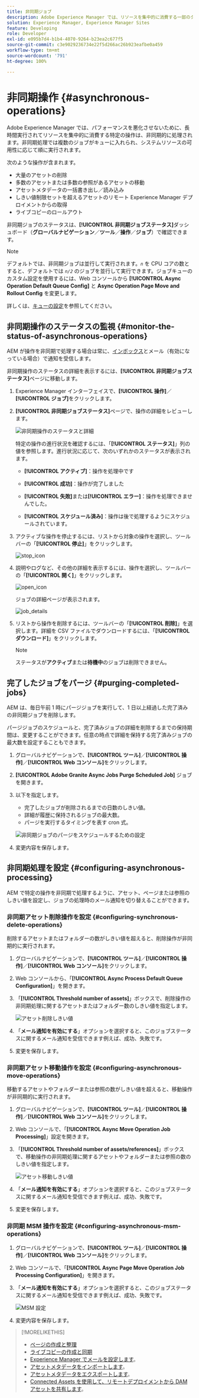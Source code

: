 ```yaml
---
title: 非同期ジョブ
description: Adobe Experience Manager では、リソースを集中的に消費する一部のタスクを非同期的に処理することでパフォーマンスを最適化します。
solution: Experience Manager, Experience Manager Sites
feature: Developing
role: Developer
exl-id: e095b7d4-b1b4-4070-9264-b23ea2c677f5
source-git-commit: c3e9029236734e22f5d266ac26b923eafbe0a459
workflow-type: tm+mt
source-wordcount: '791'
ht-degree: 100%

---
```


# 非同期操作 {#asynchronous-operations}

Adobe Experience Manager では、パフォーマンスを悪化させないために、長時間実行されてリソースを集中的に消費する特定の操作は、非同期的に処理されます。非同期処理では複数のジョブがキューに入れられ、システムリソースの可用性に応じて順に実行されます。

次のような操作が含まれます。

* 大量のアセットの削除
* 多数のアセットまたは多数の参照があるアセットの移動
* アセットメタデータの一括書き出し／読み込み
* しきい値制限セットを超えるアセットのリモート Experience Manager デプロイメントからの取得
* ライブコピーのロールアウト

非同期ジョブのステータスは、**[!UICONTROL 非同期ジョブステータス]**&#x200B;ダッシュボード（**グローバルナビゲーション**／**ツール**／**操作**／**ジョブ**）で確認できます。

>[!NOTE]
>
>デフォルトでは、非同期ジョブは並行して実行されます。*`n`* を CPU コアの数とすると、デフォルトでは *`n/2`* のジョブを並行して実行できます。ジョブキューのカスタム設定を使用するには、Web コンソールから **[!UICONTROL Async Operation Default Queue Config]** と **Async Operation Page Move and Rollout Config** を変更します。
>
>詳しくは、[キューの設定](https://sling.apache.org/documentation/bundles/apache-sling-eventing-and-job-handling.html#queue-configurations)を参照してください。

## 非同期操作のステータスの監視 {#monitor-the-status-of-asynchronous-operations}

AEM が操作を非同期で処理する場合は常に、[インボックス](/help/sites-authoring/inbox.md)とメール（有効になっている場合）で通知を受信します。

非同期操作のステータスの詳細を表示するには、**[!UICONTROL 非同期ジョブステータス]**&#x200B;ページに移動します。

1. Experience Manager インターフェイスで、**[!UICONTROL 操作]**／**[!UICONTROL ジョブ]**&#x200B;をクリックします。

1. **[!UICONTROL 非同期ジョブステータス]**&#x200B;ページで、操作の詳細をレビューします。

   ![非同期操作のステータスと詳細](assets/async-operation-status.png)

   特定の操作の進行状況を確認するには、「**[!UICONTROL ステータス]**」列の値を参照します。進行状況に応じて、次のいずれかのステータスが表示されます。

   * **[!UICONTROL アクティブ]**：操作を処理中です

   * **[!UICONTROL 成功]**：操作が完了しました

   * **[!UICONTROL 失敗]**&#x200B;または&#x200B;**[!UICONTROL エラー]**：操作を処理できませんでした。

   * **[!UICONTROL スケジュール済み]**：操作は後で処理するようにスケジュールされています。

1. アクティブな操作を停止するには、リストから対象の操作を選択し、ツールバーの「**[!UICONTROL 停止]**」をクリックします。

   ![stop_icon](assets/async-stop-icon.png)

1. 説明やログなど、その他の詳細を表示するには、操作を選択し、ツールバーの「**[!UICONTROL 開く]**」をクリックします。

   ![open_icon](assets/async-open-icon.png)

   ジョブの詳細ページが表示されます。

   ![job_details](assets/async-job-details.png)

1. リストから操作を削除するには、ツールバーの「**[!UICONTROL 削除]**」を選択します。詳細を CSV ファイルでダウンロードするには、「**[!UICONTROL ダウンロード]**」をクリックします。

   >[!NOTE]
   >
   >ステータスが&#x200B;**アクティブ**&#x200B;または&#x200B;**待機中**&#x200B;のジョブは削除できません。

## 完了したジョブをパージ {#purging-completed-jobs}

AEM は、毎日午前 1 時にパージジョブを実行して、1 日以上経過した完了済みの非同期ジョブを削除します。

パージジョブのスケジュールと、完了済みジョブの詳細を削除するまでの保持期間は、変更することができます。任意の時点で詳細を保持する完了済みジョブの最大数を設定することもできます。

1. グローバルナビゲーションで、**[!UICONTROL ツール]**／**[!UICONTROL 操作]**／**[!UICONTROL Web コンソール]**&#x200B;をクリックします。
1. **[!UICONTROL Adobe Granite Async Jobs Purge Scheduled Job]** ジョブを開きます。
1. 以下を指定します。
   * 完了したジョブが削除されるまでの日数のしきい値。
   * 詳細が履歴に保持されるジョブの最大数。
   * パージを実行するタイミングを表す cron 式。

   ![非同期ジョブのパージをスケジュールするための設定](assets/async-purge-job.png)

1. 変更内容を保存します。

## 非同期処理を設定 {#configuring-asynchronous-processing}

AEM で特定の操作を非同期で処理するように、アセット、ページまたは参照のしきい値を設定し、ジョブの処理時のメール通知を切り替えることができます。

### 非同期アセット削除操作を設定 {#configuring-synchronous-delete-operations}

削除するアセットまたはフォルダーの数がしきい値を超えると、削除操作が非同期的に実行されます。

1. グローバルナビゲーションで、**[!UICONTROL ツール]**／**[!UICONTROL 操作]**／**[!UICONTROL Web コンソール]**&#x200B;をクリックします。
1. Web コンソールから、「**[!UICONTROL Async Process Default Queue Configuration]**」を開きます。
1. 「**[!UICONTROL Threshold number of assets]**」ボックスで、削除操作の非同期処理に関するアセットまたはフォルダー数のしきい値を指定します。

   ![アセット削除しきい値](assets/async-delete-threshold.png)

1. 「**メール通知を有効にする**」オプションを選択すると、このジョブステータスに関するメール通知を受信できます例えば、成功、失敗です。
1. 変更を保存します。

### 非同期アセット移動操作を設定 {#configuring-asynchronous-move-operations}

移動するアセットやフォルダーまたは参照の数がしきい値を超えると、移動操作が非同期的に実行されます。

1. グローバルナビゲーションで、**[!UICONTROL ツール]**／**[!UICONTROL 操作]**／**[!UICONTROL Web コンソール]**&#x200B;をクリックします。
1. Web コンソールで、「**[!UICONTROL Async Move Operation Job Processing]**」設定を開きます。
1. 「**[!UICONTROL Threshold number of assets/references]**」ボックスで、移動操作の非同期処理に関するアセットやフォルダーまたは参照の数のしきい値を指定します。

   ![アセット移動しきい値](assets/async-move-threshold.png)

1. 「**メール通知を有効にする**」オプションを選択すると、このジョブステータスに関するメール通知を受信できます例えば、成功、失敗です。
1. 変更を保存します。

### 非同期 MSM 操作を設定 {#configuring-asynchronous-msm-operations}

1. グローバルナビゲーションで、**[!UICONTROL ツール]**／**[!UICONTROL 操作]**／**[!UICONTROL Web コンソール]**&#x200B;をクリックします。
1. Web コンソールで、「**[!UICONTROL Async Page Move Operation Job Processing Configuration]**」を開きます。
1. 「**メール通知を有効にする**」オプションを選択すると、このジョブステータスに関するメール通知を受信できます例えば、成功、失敗です。

   ![MSM 設定](assets/async-msm.png)

1. 変更内容を保存します。

>[!MORELIKETHIS]
>
>* [ページの作成と整理](/help/sites-authoring/managing-pages.md)
>* [ライブコピーの作成と同期](/help/sites-administering/msm-livecopy.md)
>* [Experience Manager でメールを設定します](/help/sites-administering/notification.md)。
>* [アセットメタデータをインポートします](/help/assets/metadata.md#import-metadata)。
>* [アセットメタデータをエクスポートします](/help/assets/metadata.md#export-metadata)。
>* [Connected Assets を使用して、リモートデプロイメントから DAM アセットを共有します](/help/assets/use-assets-across-connected-assets-instances.md)。
